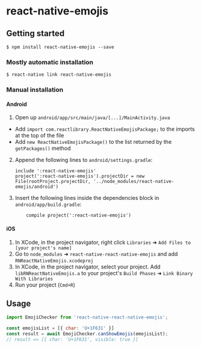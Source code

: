 
# react-native-emojis

## Getting started

`$ npm install react-native-emojis --save`

### Mostly automatic installation

`$ react-native link react-native-emojis`

### Manual installation

#### Android

1. Open up `android/app/src/main/java/[...]/MainActivity.java`
  - Add `import com.reactlibrary.ReactNativeEmojisPackage;` to the imports at the top of the file
  - Add `new ReactNativeEmojisPackage()` to the list returned by the `getPackages()` method
2. Append the following lines to `android/settings.gradle`:
  	```
  	include ':react-native-emojis'
  	project(':react-native-emojis').projectDir = new File(rootProject.projectDir, '../node_modules/react-native-emojis/android')
  	```
3. Insert the following lines inside the dependencies block in `android/app/build.gradle`:
  	```
		compile project(':react-native-emojis')
  	```

#### iOS

1. In XCode, in the project navigator, right click `Libraries` ➜ `Add Files to [your project's name]`
2. Go to `node_modules` ➜ `react-native-react-native-emojis` and add `RNReactNativeEmojis.xcodeproj`
3. In XCode, in the project navigator, select your project. Add `libRNReactNativeEmojis.a` to your project's `Build Phases` ➜ `Link Binary With Libraries`
4. Run your project (`Cmd+R`)

## Usage
```javascript
import EmojiChecker from 'react-native-react-native-emojis';

const emojisList = [{ char: 'U+1F631' }]
const result = await EmojiChecker.canShowEmojis(emojisList);
// result => [{ char: 'U+1F631', visible: true }]

```

